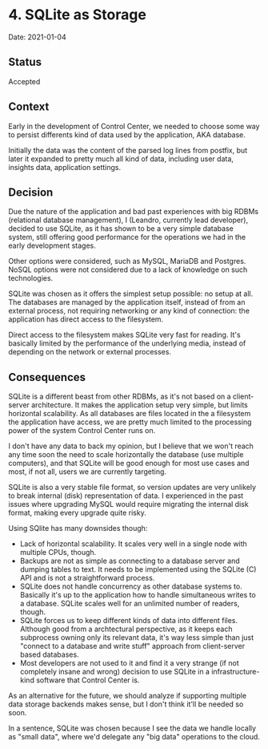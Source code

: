 # 4. SQLite as Storage

Date: 2021-01-04

## Status

Accepted

## Context

Early in the development of Control Center, we needed to choose some way to persist differents kind of data used by the application,
AKA database.

Initially the data was the content of the parsed log lines from postfix, but later it expanded to pretty much all kind of data, including
user data, insights data, application settings.

## Decision

Due the nature of the application and bad past experiences with big RDBMs (relational database management), I (Leandro, currently lead developer),
decided to use SQLite, as it has shown to be a very simple database system, still offering good performance for the operations we had in the early
development stages.

Other options were considered, such as MySQL, MariaDB and Postgres. NoSQL options were not considered due to a lack of knowledge on such technologies.

SQLite was chosen as it offers the simplest setup possible: no setup at all. The databases are managed by the application itself,
instead of from an external process, not requiring networking or any kind of connection: the application has direct access to the filesystem.

Direct access to the filesystem makes SQLite very fast for reading. It's basically limited by the performance of the underlying media, instead
of depending on the network or external processes.

## Consequences

SQLite is a different beast from other RDBMs, as it's not based on a client-server architecture. It makes the application setup very simple,
but limits horizontal scalability. As all databases are files located in the a filesystem the application have access, we are pretty much limited
to the processing power of the system Control Center runs on.

I don't have any data to back my opinion, but I believe that we won't reach any time soon the need to scale horizontally the database
(use multiple computers), and that SQLite will be good enough for most use cases and most, if not all, users we are currently targeting.

SQLite is also a very stable file format, so version updates are very unlikely to break internal (disk) representation of data. I experienced in the
past issues where upgrading MySQL would require migrating the internal disk format, making every upgrade quite risky.

Using SQlite has many downsides though:

- Lack of horizontal scalability. It scales very well in a single node with multiple CPUs, though.
- Backups are not as simple as connecting to a database server and dumping tables to text. It needs to be implemented using the SQLite (C) API
and is not a straightforward process.
- SQLite does not handle concurrency as other database systems to. Basically it's up to the application how to handle simultaneous writes to a
database. SQLite scales well for an unlimited number of readers, though.
- SQLite forces us to keep different kinds of data into different files. Although good from a archtectural perspective, as it keeps each
subprocess owning only its relevant data, it's way less simple than just "connect to a database and write stuff" approach from client-server based
databases.
- Most developers are not used to it and find it a very strange (if not completely insane and wrong) decision to use SQLite in a infrastructure-kind
software that Control Center is.

As an alternative for the future, we should analyze if supporting multiple data storage backends makes sense, but I don't think it'll be needed so soon.

In a sentence, SQLite was chosen because I see the data we handle locally as "small data", where we'd delegate any "big data" operations to the cloud.
